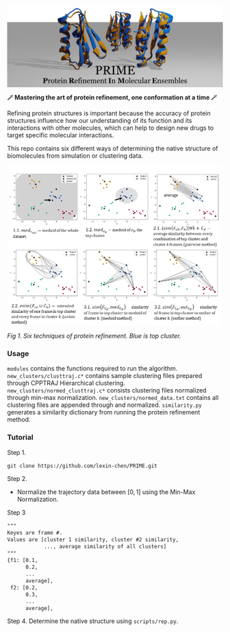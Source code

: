 <img src="img/header.jpg" width="1000" height=auto align="center"></a>

**🪄 Mastering the art of protein refinement, one conformation at a time 🪄**

Refining protein structures is important because the accuracy of protein structures influence how our understanding of its function and its interactions with other molecules, which can help to design new drugs to target specific molecular interactions.  

This repo contains six different ways of determining the native structure of biomolecules from simulation or clustering data. 

<img src="img/methods.jpg" alt="Girl in a jacket" width="500" height=auto align="center"></a>

*Fig 1. Six techniques of protein refinement. Blue is top cluster.* 

### Usage
`modules` contains the functions required to run the algorithm. `new_clusters/clusttraj.c*` contains sample clustering files prepared through CPPTRAJ Hierarchical clustering. `new_clusters/normed_clusttraj.c*` consists clustering files normalized through min-max normalization. `new_clusters/normed_data.txt` contains all clustering files are appended through and normalized. `similarity.py` generates a similarity dictionary from running the protein refinement method. 

### Tutorial

Step 1. 
```
git clone https://github.com/lexin-chen/PRIME.git
```
Step 2. 

- Normalize the trajectory data between $[0,1]$ using the Min-Max Normalization. 

Step 3
```
"""
Keyes are frame #.
Values are [cluster 1 similarity, cluster #2 similarity, 
            ..., average similarity of all clusters]
"""
{f1: [0.1,
      0.2,
      ...
      average],
 f2: [0.2,
      0.3,
      ...
      average],
```
Step 4. Determine the native structure using `scripts/rep.py`.
